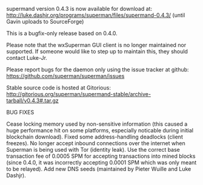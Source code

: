 supermand version 0.4.3 is now available for download at:
http://luke.dashjr.org/programs/superman/files/supermand-0.4.3/ (until Gavin uploads to SourceForge)

This is a bugfix-only release based on 0.4.0.

Please note that the wxSuperman GUI client is no longer maintained nor supported. If someone would like to step up to maintain this, they should contact Luke-Jr.

Please report bugs for the daemon only using the issue tracker at github:
https://github.com/superman/superman/issues

Stable source code is hosted at Gitorious:
http://gitorious.org/superman/supermand-stable/archive-tarball/v0.4.3#.tar.gz

BUG FIXES

Cease locking memory used by non-sensitive information (this caused a huge performance hit on some platforms, especially noticable during initial blockchain download).
Fixed some address-handling deadlocks (client freezes).
No longer accept inbound connections over the internet when Superman is being used with Tor (identity leak).
Use the correct base transaction fee of 0.0005 SPM for accepting transactions into mined blocks (since 0.4.0, it was incorrectly accepting 0.0001 SPM which was only meant to be relayed).
Add new DNS seeds (maintained by Pieter Wuille and Luke Dashjr).

